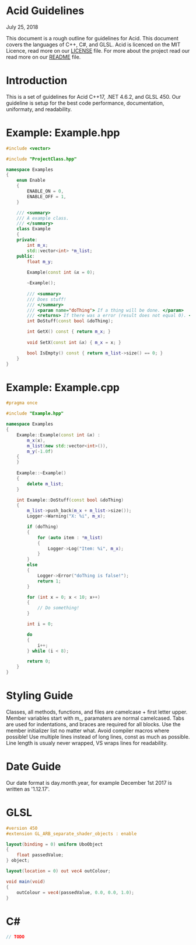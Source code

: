 # Acid Guidelines 
July 25, 2018
 
This document is a rough outline for guidelines for Acid. This document covers the languages of C++, C#, and GLSL. Acid is licenced on the MIT Licence, read more on our [LICENSE](LICENSE) file. For more about the project read our read more on our [README](README) file. 
 
# Introduction 
This is a set of guidelines for Acid C++17, .NET 4.6.2, and GLSL 450. Our guideline is setup for the best code performance, documentation, uniformaty, and readability. 

# Example: Example.hpp
```cpp
#include <vector>

#include "ProjectClass.hpp"

namespace Examples
{
	enum Enable
	{
		ENABLE_ON = 0,
		ENABLE_OFF = 1,
	}

	/// <summary>
	/// A example class.
	/// </summary>
	class Example
	{
	private:
		int m_x;
		std::vector<int> *m_list;
	public:
		float m_y;
		
		Example(const int &x = 0);

		~Example();
	
		/// <summary>
		/// Does stuff!
		/// </summary>
		/// <param name="doThing"> If a thing will be done. </param>
		/// <returns> If there was a error (result does not equal 0). </returns>
		int DoStuff(const bool &doThing);

		int GetX() const { return m_x; }
	
		void SetX(const int &x) { m_x = x; }

		bool IsEmpty() const { return m_list->size() == 0; }
	}
}
```

# Example: Example.cpp
```cpp
#pragma once

#include "Example.hpp"

namespace Examples
{
	Example::Example(const int &x) :
		m_x(x),
		m_list(new std::vector<int>()),
		m_y(-1.0f)
	{
	}
	
	Example::~Example()
	{
		delete m_list;
	}

	int Example::DoStuff(const bool &doThing)
	{
		m_list->push_back(m_x + m_list->size());
		Logger->Warning("X: %i", m_x);

		if (doThing)
		{
			for (auto item : *m_list)
			{
				Logger->Log("Item: %i", m_x);
			}
		}
		else
		{
			Logger->Error("doThing is false!");
			return 1;
		}

		for (int x = 0; x < 10; x++)
		{
			// Do something!
		}

		int i = 0;

		do
		{
			i++;
		} while (i < 8);

		return 0;
	}
}
```

# Styling Guide
Classes, all methods, functions, and files are camelcase + first letter upper. Member variables start with m_, paramaters are normal camelcased. Tabs are used for indentations, and braces are required for all blocks. Use the member initializer list no matter what. Avoid compiler macros where possible! Use multiple lines instead of long lines, const as much as possible. Line length is usualy never wrapped, VS wraps lines for readability.

# Date Guide
Our date format is day.month.year, for example December 1st 2017 is written as '1.12.17'. 

# GLSL
```glsl
#version 450
#extension GL_ARB_separate_shader_objects : enable

layout(binding = 0) uniform UboObject 
{
	float passedValue;
} object;

layout(location = 0) out vec4 outColour;

void main(void) 
{
	outColour = vec4(passedValue, 0.0, 0.0, 1.0);
}
```

# C#
```cs
// TODO
```
